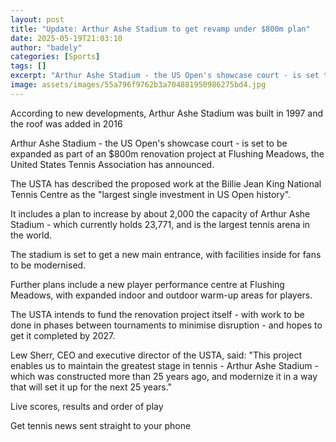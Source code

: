 ```yaml
---
layout: post
title: "Update: Arthur Ashe Stadium to get revamp under $800m plan"
date: 2025-05-19T21:03:10
author: "badely"
categories: [Sports]
tags: []
excerpt: "Arthur Ashe Stadium - the US Open's showcase court - is set to be expanded as part of an $800m renovation project at Flushing Meadows, the United Stat"
image: assets/images/55a796f9762b3a704881950986275bd4.jpg
---
```


According to new developments, Arthur Ashe Stadium was built in 1997 and the roof was added in 2016

Arthur Ashe Stadium - the US Open's showcase court - is set to be expanded as part of an $800m renovation project at Flushing Meadows, the United States Tennis Association has announced.

The USTA has described the proposed work at the Billie Jean King National Tennis Centre as the "largest single investment in US Open history".

It includes a plan to increase by about 2,000 the capacity of Arthur Ashe Stadium - which currently holds 23,771, and is the largest tennis arena in the world.

The stadium is set to get a new main entrance, with facilities inside for fans to be modernised.

Further plans include a new player performance centre at Flushing Meadows, with expanded indoor and outdoor warm-up areas for players.

The USTA intends to fund the renovation project itself - with work to be done in phases between tournaments to minimise disruption - and hopes to get it completed by 2027.

Lew Sherr, CEO and executive director of the USTA, said: "This project enables us to maintain the greatest stage in tennis - Arthur Ashe Stadium - which was constructed more than 25 years ago, and modernize it in a way that will set it up for the next 25 years."

Live scores, results and order of play

Get tennis news sent straight to your phone

